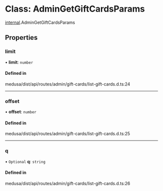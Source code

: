 # Class: AdminGetGiftCardsParams

[internal](../modules/internal-8.md).AdminGetGiftCardsParams

## Properties

### limit

• **limit**: `number`

#### Defined in

medusa/dist/api/routes/admin/gift-cards/list-gift-cards.d.ts:24

___

### offset

• **offset**: `number`

#### Defined in

medusa/dist/api/routes/admin/gift-cards/list-gift-cards.d.ts:25

___

### q

• `Optional` **q**: `string`

#### Defined in

medusa/dist/api/routes/admin/gift-cards/list-gift-cards.d.ts:26
